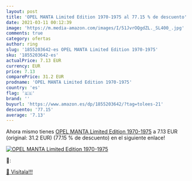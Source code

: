 ```yaml
---
layout: post
title: 'OPEL MANTA Limited Edition 1970-1975 al 77.15 % de descuento'
date: 2021-03-11 00:12:39
image: 'https://m.media-amazon.com/images/I/51JvrOQgdZL._SL400_.jpg'
comments: true
category: ofertas
author: ring
slug: '1855203642-es OPEL MANTA Limited Edition 1970-1975'
sku: '1855203642-es'
actualPrice: 7.13 EUR
currency: EUR
price: 7.13
comparePrice: 31.2 EUR
prodname: 'OPEL MANTA Limited Edition 1970-1975'
country: 'es'
flag: '🇪🇸'
brand: ''
buyurl: 'https://www.amazon.es/dp/1855203642/?tag=tolees-21'
descuento: '77.15'
average: '7.13'
---
```


Ahora mismo tienes [OPEL MANTA Limited Edition 1970-1975](https://www.amazon.es/dp/1855203642/?tag=tolees-21) a 7.13 EUR (original: 31.2 EUR) (77.15 %  de descuento) en el siguiente enlace!

[![OPEL MANTA Limited Edition 1970-1975](https://m.media-amazon.com/images/I/51JvrOQgdZL._SL400_.jpg)](https://www.amazon.es/dp/1855203642/?tag=tolees-21)

🔎:


[🛒 Visítala!!!](https://www.amazon.es/dp/1855203642/?tag=tolees-21)
